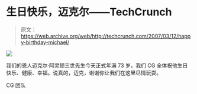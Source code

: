 # 生日快乐，迈克尔——TechCrunch

> 原文：<https://web.archive.org/web/http://techcrunch.com/2007/03/12/happy-birthday-michael/>

![](img/a9b3be7166dfb798041228413fcba5e1.png)

我们的恩人迈克尔·阿灵顿三世先生今天正式年满 73 岁，我们 CG 全体祝他生日快乐、健康、幸福。说真的，迈克，谢谢你让我们在这里尽情玩耍。

CG 团队
